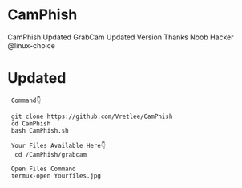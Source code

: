 # CamPhish
CamPhish Updated GrabCam Updated Version
Thanks Noob Hacker @linux-choice
# Updated


     Command👇

     git clone https://github.com/Vretlee/CamPhish
     cd CamPhish
     bash CamPhish.sh
     
     Your Files Available Here👇
      cd /CamPhish/grabcam

     Open Files Command 
     termux-open Yourfiles.jpg

<a href="https://github.com/Vretlee/sneakphish"><img title="" src="https://github.com/Vretlee/CamPhish/blob/main/1StepSelectAllLinkByBaapG.jpg" data-canonical-src="https://github-readme-stats.vercel.app/api/pin/?username=noob-hackers&amp;repo=ipdrone&amp;theme=highcontrast" style="max-width:100%;"></a>
<a href="https://github.com/Vretlee/sneakphish"><img title="" src="https://github.com/Vretlee/CamPhish/blob/main/LastStepByBaapG.jpg" data-canonical-src="https://github-readme-stats.vercel.app/api/pin/?username=noob-hackers&amp;repo=ipdrone&amp;theme=highcontrast" style="max-width:100%;"></a>
</p>
